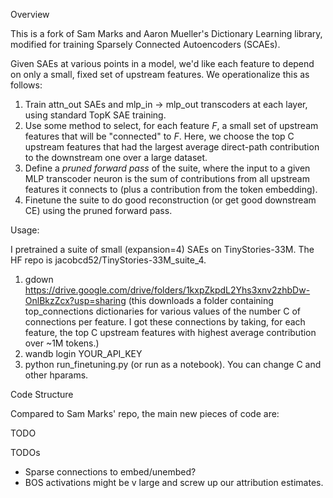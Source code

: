 Overview

This is a fork of Sam Marks and Aaron Mueller's Dictionary Learning library, modified for training Sparsely Connected Autoencoders (SCAEs).

Given SAEs at various points in a model, we'd like each feature to depend on only a small, fixed set of upstream features. We operationalize this as follows:

1. Train attn_out SAEs and mlp_in -> mlp_out transcoders at each layer, using standard TopK SAE training.
2. Use some method to select, for each feature $F$, a small set of upstream features that will be "connected" to $F$. Here, we choose the top C upstream features that had the largest average direct-path contribution to the downstream one over a large dataset.
3. Define a *pruned forward pass* of the suite, where the input to a given MLP transcoder neuron is the sum of contributions from all upstream features it connects to (plus a contribution from the token embedding).
4. Finetune the suite to do good reconstruction (or get good downstream CE) using the pruned forward pass.

Usage:

I pretrained a suite of small (expansion=4) SAEs on TinyStories-33M. The HF repo is jacobcd52/TinyStories-33M_suite_4. 

1. gdown https://drive.google.com/drive/folders/1kxpZkpdL2Yhs3xnv2zhbDw-OnlBkzZcx?usp=sharing (this downloads a folder containing top_connections dictionaries for various values of the number C of connections per feature. I got these connections by taking, for each feature, the top C upstream features with highest average contribution over ~1M tokens.)
2. wandb login YOUR_API_KEY
2. python run_finetuning.py (or run as a notebook). You can change C and other hparams.

Code Structure

Compared to Sam Marks' repo, the main new pieces of code are:

TODO

TODOs

- Sparse connections to embed/unembed?
- BOS activations might be v large and screw up our attribution estimates.